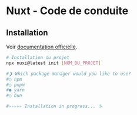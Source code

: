 # Nuxt - Code de conduite
## Installation
Voir [documentation officielle](https://nuxt.com/docs/getting-started/installation).
```bash
# Installation du projet
npx nuxi@latest init [NOM_DU_PROJET]

#❯ Which package manager would you like to use?
#○ npm
#○ pnpm
#● yarn
#○ bun

#▹▹▹▹▹ Installation in progress... ☕


```
